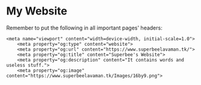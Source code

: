 # My Website
 Remember to put the following in all important pages' headers:

    <meta name="viewport" content="width=device-width, initial-scale=1.0">	
		<meta property="og:type" content="website">
		<meta property="og:url" content="https://www.superbeelavaman.tk/">
		<meta property="og:title" content="Superbee's Website">
		<meta property="og:description" content="It contains words and useless stuff.">
		<meta property="og:image" content="https://www.superbeelavaman.tk/Images/16by9.png">
